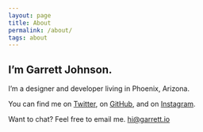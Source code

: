 ```yaml
---
layout: page
title: About
permalink: /about/
tags: about
---
```


## I’m Garrett Johnson.

I’m a designer and developer living in Phoenix, Arizona.

You can find me on [Twitter](https://twitter.com/neverarriving), on [GitHub](https://github.com/garrettjohnson), and on [Instagram](https://instagram.com/garrett_johnson).

Want to chat? Feel free to email me. [hi@garrett.io](mailto:hi@garrett.io)
